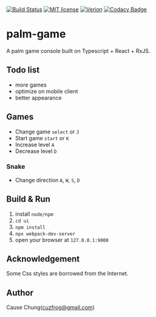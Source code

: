 [![Build Status](https://travis-ci.org/cuzfrog/palm-game.svg?branch=master)](https://travis-ci.org/cuzfrog/palm-game)
[![MIT license](http://img.shields.io/badge/license-MIT-brightgreen.svg)](http://opensource.org/licenses/MIT)
[![Verion](https://img.shields.io/badge/dynamic/json.svg?color=informational&label=UI-version&query=%24.version&url=https%3A%2F%2Fraw.githubusercontent.com%2Fcuzfrog%2Fpalm-game%2Fmaster%2Fui%2Fpackage.json)](./ui/package.json)
[![Codacy Badge](https://api.codacy.com/project/badge/Grade/82590dbed2e848e9aecc381d7cf054fb)](https://www.codacy.com/app/cuzfrog1/palm-game?utm_source=github.com&amp;utm_medium=referral&amp;utm_content=cuzfrog/palm-game&amp;utm_campaign=Badge_Grade)
# palm-game

A palm game console built on Typescript + React + RxJS.

## Todo list

* more games
* optimize on mobile client
* better appearance

## Games

* Change game `select` or `J`
* Start game `start` or `K`
* Increase level `A`
* Decrease level `D`

### Snake

* Change direction `A`, `W`, `S`, `D`

## Build & Run

1. install `node/npm`
2. `cd ui`
3. `npm install`
4. `npx webpack-dev-server`
5. open your browser at `127.0.0.1:9000`

## Acknowledgement

Some Css styles are borrowed from the Internet.

## Author

Cause Chung(cuzfrog@gmail.com)
